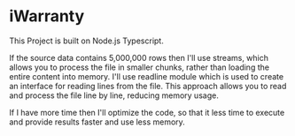 # iWarranty

This Project is built on Node.js Typescript.

If the source data contains 5,000,000 rows then I'll use streams, which allows you to process the file in smaller chunks, rather than loading the entire content into memory. I'll use readline module which is used to create an interface for reading lines from the file. This approach allows you to read and process the file line by line, reducing memory usage.

If I have more time then I'll optimize the code, so that it less time to execute and provide results faster and use less memory.
